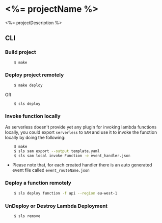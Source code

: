 # <%= projectName %>
<%= projectDescription %>

## CLI

### Build project 

```bash
    $ make
```

### Deploy project remotely

```bash
    $ make deploy
```

OR 

```bash
    $ sls deploy 
```

### Invoke function locally
As serverless doesn't provide yet any plugin for invoking lambda functions locally, you could export `serverless` to `SAM` and use it to invoke the function locally by doing the following:
 
```bash
    $ make
    $ sls sam export --output template.yaml  
    $ sls sam local invoke Function -e event_handler.json 
```

- Please note that, for each created handler there is an auto generated event file called `event_routeName.json`
 
### Deploy a function remotely

```bash
    $ sls deploy function -f api --region eu-west-1 
```

### UnDeploy or Destroy Lambda Deployment

```bash
    $ sls remove
```
